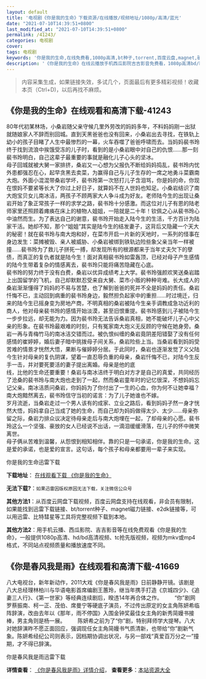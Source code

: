 ```yaml
---
layout: default
title: '电视剧《你是我的生命》下载资源/在线播放/视频地址/1080p/高清/蓝光'
date: "2021-07-10T14:39:51+0800"
last_modified_at: "2021-07-10T14:39:51+0800"
permalink: /41243/
categories: 电视剧
cover:
tags: 电视剧
keywords: '你是我的生命,在线免费看,1080p高清,bt种子,torrent,百度云盘,magnet,磁力链,迅雷下载资源'
description: '《你是我的生命》在线云播放手机西瓜影院吉吉影音免费看，1080p高清bd/hd未删减完整版和tc抢先枪版，mkv/mp4格式，附带bt/torrent种子、magnet/磁力链、百度云盘、网盘资源迅雷下载链接'
---
```


>内容采集生成，如果链接失效，多试几个，页面最后有更多精彩视频！收藏本页（Ctrl+D)，以后再找不麻烦。


## 《你是我的生命》在线观看和高清下载-41243

80年代初某林场，小桑岩随父亲守候几里外劳改的妈妈多年，不料妈妈刚一出狱就随娘家人不辞而别回城。直到天黑爸爸也没有回来，小桑岩出去寻找，在铁轨上幼小的孩子目睹了人生中最惨烈的一幕，火车吞噬了爸爸呼啸而去。当妈妈裴书玲终于找到流浪中挨饿受冻的儿子时，看到的是小桑岩眼中对自己的仇恨……那一刻裴书玲明白，自己这辈子最重要的事就是融化儿子心头的坚冰。<br />母子回城就被大舅一家排挤，桑岩又一心想为父报仇不断给妈妈捣乱，裴书玲内忧外患都强忍在心，起早贪黑去卖菜，为赢得自己与儿子生存的一席之地勇斗菜霸南大炮。外面小混混带桑岩学坏，裴书玲第一次怒打儿子含泪骂，你是妈的命，你现在恨妈不要紧等长大了你过上好日子，就算妈不在人世妈也知足。小桑岩结识了南大炮宝贝女儿南冰洁，两孩子不顾两家大人争斗成为好友。老师陆今生的出现让桑岩开始了象正常孩子一样的求学之路，裴书玲十分感激。而这位对儿子有恩的陆老师家里还照顾着瘫痪在床上的植物人姐姐，一陪就是二十年！钦佩之心从裴书玲心中油然而生。为了表达自己的谢意，裴书玲开始走入陆今生的生活，千方百计为陆家干活。她却不知，那个“姐姐”其实是陆今生的结发妻子，这背后又隐藏一个天大的秘密！就在裴书玲与南大炮和好，在菜市开启一片新的天地时，一系列的怪事在身边发生：菜摊被毁、亲人被威胁、小桑岩被绑到铁轨边险些象父亲当年一样被撞&hellip;…裴书玲为了救儿子拼死一搏，却发现所有的根源都来于当年丈夫欠下的孽债，而真正的复仇者就是陆今生！面对真相裴书玲如雷轰顶，已经对母子产生感情的陆今生带着复杂的情感离去，裴书玲只能将痛苦隐藏在心底。<br />裴书玲的努力终于没有白费，桑岩以优异成绩考上大学。裴书玲强颜欢笑送桑岩踏上出国留学的飞机，自己却默默忍受来自大舅、菜市小贩的种种岢难。长大成人的桑岩渐渐懂得了妈妈的不易与苦楚，也了解到爸爸的死并不全是妈妈的责任。桑岩忏悔不已，主动回到病重的裴书玲身边，毅然担负起家中的重担&hellip;…时过境迁，归来的陆今生已摇身变为房地产商，不明真相的桑岩被陆今生亲手调教成急功近利的商人，他对母亲裴书玲的感情开始淡漠，甚至旧恨重提。裴书玲感到儿子被陆今生一步步拉远，却无能为力。因为裴书玲无法告诉桑岩真相，她不能破坏儿子心中父亲的形象。在裴书玲最艰难的时刻，只有冤家南大炮义无反顾的守候在她身旁。桑岩一再与青梅竹马的南冰洁交错而过。被仇恨纠缠的桑岩竟阴差阳错娶了没有任何感情的崔婷婷，婚后妻子暗中挑拨母子间关系，桑岩险些上当。当桑岩看到妈妈受苦难的情景才恍然大悟，果断与催婷婷分居。于此同时，桑岩也逐渐发觉了义父陆今生针对母亲的复仇阴谋，望着一直忍辱负重的母亲，桑岩忏悔不已，对陆今生反手一击，并对要死要活的妻子提出离婚。母亲是他的底<br />线，比他的生命还要重要！桑岩与南冰洁终于明白对方才是自己的真爱，共同经历了沧桑的裴书玲与南大炮也走到了一起，然而桑岩童年时的记忆很深，不想妈妈忘记父亲。南冰洁质问桑岩，你妈妈为了你付出了一生的心血，你为何不让她幸福？南大炮黯然离去，裴书玲信守当初的诺言：为了儿子她谁也不嫁。<br />岁月流逝，当桑岩走过一个男人该有的成家、立业之路后，看到妈妈孑然一身才恍然大悟，妈妈拿自己当成了她的生命，而自己却为妈妈做得太少、太少&hellip;…母亲弥留之际，桑岩力排众议决定待母亲走后与南大炮埋在一起，了却母亲的心愿。裴书玲这么一个坚强、豪放的女人已经说不出话，一滴泪缓缓滑落，在儿子的怀中微笑离世。<br />母子俩从苦难到温馨，从怨恨到相知相伴。靠的只是一句承诺，你是我的生命。这是爱的承诺，也是爱的宣言。这句话，每个孩子和母亲都要用一辈子来实现。


你是我的生命迅雷下载

**下载地址**： [在线观看下载 《你是我的生命》](https://www.993dy.com//vod-detail-id-11065.html) 


**无法下载?**：`如果迅雷因版权原因无法下载，关注微信公众号 `

**其他方法1**：从百度云网盘下载视频，百度云网盘支持在线观看，非会员有限制，如果能找到迅雷下载链接、bt/torrent种子、magnet磁力链接、e2dk链接等，可以用迅雷、比特彗星等工具将完整视频下载到本地。

**其他方法2**：用手机云播、西瓜影院、吉吉影音等在线免费观看《你是我的生命》，一般提供1080p高清、hd/bd高清视频、tc抢先版视频，视频为mkv或mp4格式，不同站点视频质量和播放速度不同。


## 《你是春风我是雨》在线观看和高清下载-41669

八大电视台，新年新动作，2011大戏《你是春风我是雨》日前静静开镜。该剧是八大总经理林柏川与华语电影首席编剧王蕙玲，继当年携手打造《京城四少》、《追妻三人行》、《第一世家》等经典连续剧后，暌违14年再合体之作。 　　“你&rdquo;剧网罗蔡振南、柯一正、茂伯、席曼宁等硬底子演员，不过传出原定的女主角陈妍希临阵辞演，改由去年以《那年，雨不停国》入围金钟奖最佳女主角的新秀简嫚书接棒，男主角则是杨一展。 　　陈妍希之前为了&ldquo;你&rdquo;剧，特别拜师学大提琴。八大对她辞演昨不愿正面回应，强调现任女主角简嫚书气质清新，也带给“你&rdquo;剧新气象。陈妍希经纪公司则表示，因档期协调出状况，与另一部戏“真爱百万分之一”撞期，才不得已辞演。


你是春风我是雨迅雷下载

**详情查看**： [《你是春风我是雨》详情介绍](/movie/41669/)， **查看更多**：[本站资源大全](/movie/t/all/)


